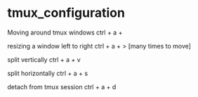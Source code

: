 # tmux_configuration

Moving around tmux windows
ctrl + a + <vim commands to move around>

resizing a window left to right
ctrl + a + > [many times to move]

split vertically
ctrl + a + v

split horizontally
ctrl + a + s

detach from tmux session
ctrl + a + d
